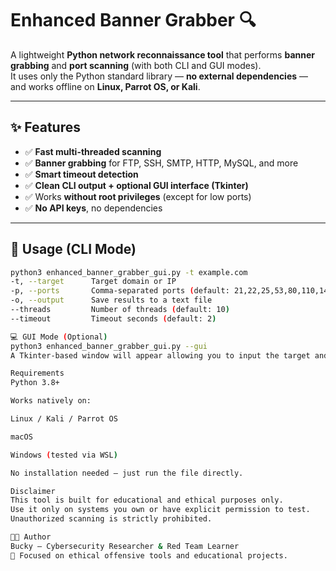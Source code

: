 # Enhanced Banner Grabber 🔍

A lightweight **Python network reconnaissance tool** that performs **banner grabbing** and **port scanning** (with both CLI and GUI modes).  
It uses only the Python standard library — **no external dependencies** — and works offline on **Linux, Parrot OS, or Kali**.

---

## ✨ Features
- ✅ **Fast multi-threaded scanning**  
- ✅ **Banner grabbing** for FTP, SSH, SMTP, HTTP, MySQL, and more  
- ✅ **Smart timeout detection**  
- ✅ **Clean CLI output + optional GUI interface (Tkinter)**  
- ✅ Works **without root privileges** (except for low ports)  
- ✅ **No API keys**, no dependencies

---

## 🧠 Usage (CLI Mode)

```bash
python3 enhanced_banner_grabber_gui.py -t example.com
-t, --target      Target domain or IP
-p, --ports       Comma-separated ports (default: 21,22,25,53,80,110,143,443,587,993,995,3306,8080)
-o, --output      Save results to a text file
--threads         Number of threads (default: 10)
--timeout         Timeout seconds (default: 2)

💻 GUI Mode (Optional)
python3 enhanced_banner_grabber_gui.py --gui
A Tkinter-based window will appear allowing you to input the target and ports interactively.

Requirements
Python 3.8+

Works natively on:

Linux / Kali / Parrot OS

macOS

Windows (tested via WSL)

No installation needed — just run the file directly.

Disclaimer
This tool is built for educational and ethical purposes only.
Use it only on systems you own or have explicit permission to test.
Unauthorized scanning is strictly prohibited.

🧑‍💻 Author
Bucky — Cybersecurity Researcher & Red Team Learner
🚀 Focused on ethical offensive tools and educational projects.

